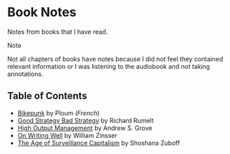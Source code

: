 # Book Notes

Notes from books that I have read.

> [!NOTE]
> Not all chapters of books have notes because I did not feel they contained relevant information or I was listening to the audiobook and not taking annotations.

## Table of Contents

* [Bikepunk](bikepunk.md) by Ploum (*French*)
* [Good Strategy Bad Strategy](good-strategy-bad-strategy.md) by Richard Rumelt
* [High Output Management](high-output-management.md) by Andrew S. Grove
* [On Writing Well](on-writing-well.md) by William Zinsser
* [The Age of Surveillance Capitalism](the-age-of-surveillance-capitalism.md) by Shoshana Zuboff
